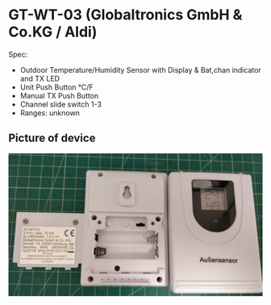 # GT-WT-03 (Globaltronics GmbH & Co.KG / Aldi)

Spec:
- Outdoor Temperature/Humidity Sensor with Display & Bat,chan indicator and TX LED
- Unit Push Button °C/F
- Manual TX Push Button
- Channel slide switch 1-3
- Ranges: unknown

## Picture of device

![](case.jpg)
